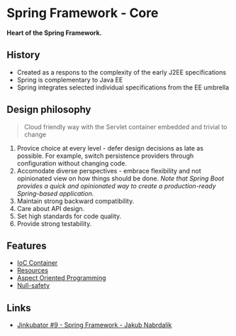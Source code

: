 # Spring Framework - Core

**Heart of the Spring Framework.**

## History

* Created as a respons to the complexity of the early J2EE specifications
* Spring is complementary to Java EE
* Spring integrates selected individual specifications from the EE umbrella

## Design philosophy

> Cloud friendly way with the Servlet container embedded and trivial to change

1. Provice choice at every level - defer design decisions as late as possible.
For example, switch persistence providers through configuration without changing code.
2. Accomodate diverse perspectives - embrace flexibility and not opinionated view on how things should be done. 
*Note that Spring Boot provides a quick and opinionated way to create a production-ready Spring-based application.*
3. Maintain strong backward compatibility.
4. Care about API design.
5. Set high standards for code quality.
6. Provide strong testability.

## Features

* [IoC Container](./core/ioc.md)
* [Resources](./core/resources.md)
* [Aspect Oriented Programming](./core/aop.md)
* [Null-safety](./core/null_safety.md)

## Links

* [Jinkubator #9 - Spring Framework - Jakub Nabrdalik](https://www.youtube.com/watch?v=RQEsSCwsRf0)
